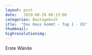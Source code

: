 ```yaml
---
layout: post
date:   2019-08-28 08:15:00
categories: Bautagebuch
itle:  "Das Haus kommt - Tag 1 - EG"
thumbnail: 
highresolutionimg: 
---
```


<div class="entry-content">

Erste Wände

</div><!-- .entry-content -->
